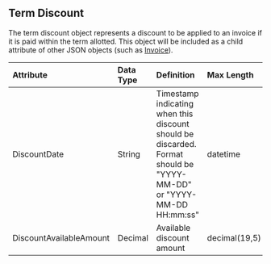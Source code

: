 ## Term Discount
The term discount object represents a discount to be applied to an invoice if it is paid within the term allotted. This object will be included as a child attribute of other JSON objects (such as [Invoice](Invoice.md)).

| Attribute | Data Type | Definition | Max Length |
| :----------- | :--------- | :--------- | :--------- |
| DiscountDate | String | Timestamp indicating when this discount should be discarded. Format should be "YYYY-MM-DD" or "YYYY-MM-DD HH:mm:ss" | datetime |
| DiscountAvailableAmount | Decimal | Available discount amount | decimal(19,5) |
